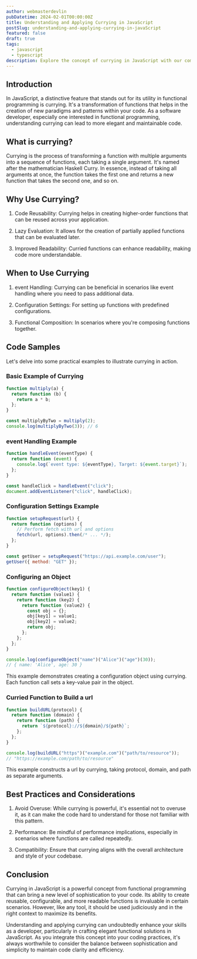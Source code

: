 ```yaml
---
author: webmasterdevlin
pubDatetime: 2024-02-01T00:00:00Z
title: Understanding and Applying Currying in JavaScript
postSlug: understanding-and-applying-currying-in-javaScript
featured: false
draft: true
tags:
  - javascript
  - typescript
description: Explore the concept of currying in JavaScript with our comprehensive article. Learn about its definition, practical applications, and best practices through detailed code examples. Perfect for software developers interested in functional programming, this guide offers insights into when and how to effectively use currying to enhance code reusability, readability, and maintainability.
---
```


## Introduction

In JavaScript, a distinctive feature that stands out for its utility in functional programming is currying. It's a transformation of functions that helps in the creation of new paradigms and patterns within your code. As a software developer, especially one interested in functional programming, understanding currying can lead to more elegant and maintainable code.

## What is currying?

Currying is the process of transforming a function with multiple arguments into a sequence of functions, each taking a single argument. It's named after the mathematician Haskell Curry. In essence, instead of taking all arguments at once, the function takes the first one and returns a new function that takes the second one, and so on.

## Why Use Currying?

1. Code Reusability: Currying helps in creating higher-order functions that can be reused across your application.

2. Lazy Evaluation: It allows for the creation of partially applied functions that can be evaluated later.

3. Improved Readability: Curried functions can enhance readability, making code more understandable.

## When to Use Currying

1. event Handling: Currying can be beneficial in scenarios like event handling where you need to pass additional data.

2. Configuration Settings: For setting up functions with predefined configurations.

3. Functional Composition: In scenarios where you're composing functions together.

## Code Samples

Let's delve into some practical examples to illustrate currying in action.

### Basic Example of Currying

```javascript
function multiply(a) {
  return function (b) {
    return a * b;
  };
}

const multiplyByTwo = multiply(2);
console.log(multiplyByTwo(3)); // 6
```

### event Handling Example

```javascript
function handleEvent(eventType) {
  return function (event) {
    console.log(`event type: ${eventType}, Target: ${event.target}`);
  };
}

const handleClick = handleEvent("click");
document.addEventListener("click", handleClick);
```

### Configuration Settings Example

```javascript
function setupRequest(url) {
  return function (options) {
    // Perform fetch with url and options
    fetch(url, options).then(/* ... */);
  };
}

const getUser = setupRequest("https://api.example.com/user");
getUser({ method: "GET" });
```

### Configuring an Object

```javascript
function configureObject(key1) {
  return function (value1) {
    return function (key2) {
      return function (value2) {
        const obj = {};
        obj[key1] = value1;
        obj[key2] = value2;
        return obj;
      };
    };
  };
}

console.log(configureObject("name")("Alice")("age")(30));
// { name: 'Alice', age: 30 }
```

This example demonstrates creating a configuration object using currying. Each function call sets a key-value pair in the object.

### Curried Function to Build a url

```javascript
function buildURL(protocol) {
  return function (domain) {
    return function (path) {
      return `${protocol}://${domain}/${path}`;
    };
  };
}

console.log(buildURL("https")("example.com")("path/to/resource"));
// "https://example.com/path/to/resource"
```

This example constructs a url by currying, taking protocol, domain, and path as separate arguments.

## Best Practices and Considerations

1. Avoid Overuse: While currying is powerful, it's essential not to overuse it, as it can make the code hard to understand for those not familiar with this pattern.

2. Performance: Be mindful of performance implications, especially in scenarios where functions are called repeatedly.

3. Compatibility: Ensure that currying aligns with the overall architecture and style of your codebase.

## Conclusion

Currying in JavaScript is a powerful concept from functional programming that can bring a new level of sophistication to your code. Its ability to create reusable, configurable, and more readable functions is invaluable in certain scenarios. However, like any tool, it should be used judiciously and in the right context to maximize its benefits.

Understanding and applying currying can undoubtedly enhance your skills as a developer, particularly in crafting elegant functional solutions in JavaScript. As you integrate this concept into your coding practices, it's always worthwhile to consider the balance between sophistication and simplicity to maintain code clarity and efficiency.
